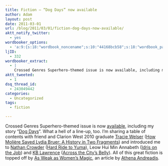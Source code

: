 ```yaml
---
title: Fiction – “Dog Days” now available
author: Adam
layout: post
date: 2011-03-01
url: /blog/2011/03/01/fiction-dog-days-now-available/
aktt_notify_twitter:
  - yes
wordbooker_options:
  - 'a:9:{s:18:"wordbook_noncename";s:10:"44168bcb58";s:18:"wordbook_page_post";s:12:"361165930717";s:18:"wordbook_orandpage";s:1:"2";s:23:"wordbook_default_author";s:1:"1";s:23:"wordbook_extract_length";s:3:"400";s:19:"wordbook_actionlink";s:3:"300";s:26:"wordbooker_publish_default";s:2:"on";s:18:"wordbook_attribute";s:30:"Wrote a new post on their blog";s:29:"wordbooker_status_update_text";s:35:": New blog post :  %title% - %link%";}'
ljID:
  - 332
wordbooker_extract:
  - |
    Crossed Genres Superhero-themed issue is now available, including my story "Dog Days". What a hell of a line-up, too. I'm sharing a table of contents with friend and Clarion West 2010 graduate Tracie Welser (How Molière Saved Lydia Bruer: A History in Two Fragments) and introduced me to Nathan Crowder (Hard Ride to Yuma), Leow Hui Min Annabeth (Idris on the Job) and KB Lawrence (Across the Cit ...
aktt_tweeted:
  - 1
dsq_thread_id:
  - 243049442
categories:
  - Uncategorized
tags:
  - fiction

---
```

Crossed Genres Superhero-themed issue is now [available](1), including my story &#8220;[Dog Days](2)&#8220;. What a hell of a line-up, too. I&#8217;m sharing a table of contents with friend and Clarion West 2010 graduate [Tracie Welser](3) ([How Molière Saved Lydia Bruer: A History in Two Fragments](4)) and introduced me to [Nathan Crowder](5) ([Hard Ride to Yuma](6)), Leow Hui Min Annabeth ([Idris on the Job](7)) and [KB Lawrence](8) ([Across the City’s Belly](9)). All of this great fiction is topped off by [As Weak as Women’s Magic](10), an article by [Athena Andreadis](11).

 [1]: http://crossedgenres.com/archives/028-superhero/
 [2]: http://crossedgenres.com/archives/028-superhero/dog-days-by-adam-israel
 [3]: http://traciewelser.com/
 [4]: http://crossedgenres.com/archives/028-superhero/how-moliere-saved-lydia-bruer-a-history-in-two-fragments-by-tracie-welser
 [5]: http://nathancrowder.com/
 [6]: http://crossedgenres.com/archives/028-superhero/hard-ride-to-yuma-by-nathan-crowder
 [7]: http://crossedgenres.com/archives/028-superhero/idris-on-the-job-by-leow-hui-min-annabeth
 [8]: http://cheapandlazy.posterous.com/
 [9]: http://crossedgenres.com/archives/028-superhero/across-the-citys-belly-by-kb-lawrence
 [10]: http://crossedgenres.com/archives/028-superhero/as-weak-as-womens-magic-by-athena-andreadis/
 [11]: http://www.starshipreckless.com/
